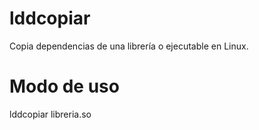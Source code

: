 # lddcopiar
Copia dependencias de una librería o ejecutable en Linux.

# Modo de uso
lddcopiar libreria.so
